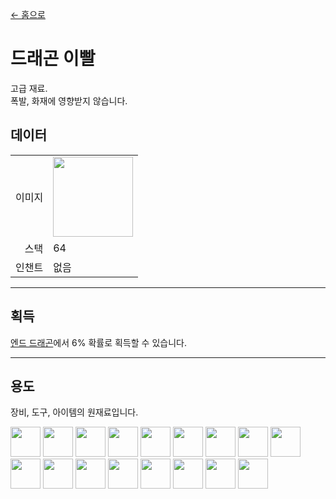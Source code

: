 [← 홈으로](../)
# 드래곤 이빨
고급 재료.  
폭발, 화재에 영향받지 않습니다.

## 데이터
<table>
    <tr><td align="end">이미지</td><td><img src="https://i.imgur.com/ZJn6ZOj.png" width="128"/></td></tr>
    <tr><td align="end">스택</td><td>64</td></tr>
    <tr><td align="end">인챈트</td><td>없음</td></tr>
</table>

---

## 획득
[엔드 드래곤](https://minecraft.fandom.com/ko/wiki/엔드_드래곤)에서 6% 확률로 획득할 수 있습니다.

---

## 용도
장비, 도구, 아이템의 원재료입니다.

<a href="fast_break_magic_wand.md"><img src="https://i.imgur.com/W49RaLU.png" width="48"/></a>
<a href="fast_fill_magic_wand.md"><img src="https://i.imgur.com/7cOnwYJ.png" width="48"/></a>
<a href="pickaxe.md"><img src="https://i.imgur.com/8Az4lnz.png" width="48"/></a>
<a href="axe.md"><img src="https://i.imgur.com/uysb6iv.png" width="48"/></a>
<a href="bow.md"><img src="https://i.imgur.com/OG1BKLZ.gif" width="48"/></a>
<a href="crossbow.md"><img src="https://i.imgur.com/1U1Va07.gif" width="48"/></a>
<a href="sword.md"><img src="https://i.imgur.com/Pr9Lvlq.png" width="48"/></a>
<a href="shovel.md"><img src="https://i.imgur.com/PWVHzv7.png" width="48"/></a>
<a href="hoe.md"><img src="https://i.imgur.com/9KdiXDi.png" width="48"/></a>
<a href="helmet.md"><img src="https://i.imgur.com/zZtcnuU.png" width="48"/></a>
<a href="chestplate.md"><img src="https://i.imgur.com/A2lVkZG.png" width="48"/></a>
<a href="leggings.md"><img src="https://i.imgur.com/2GF9HK6.png" width="48"/></a>
<a href="boots.md"><img src="https://i.imgur.com/eTBvKLO.png" width="48"/></a>
<a href="entity_storage_rope.md"><img src="https://i.imgur.com/ZvzYK32.png" width="48"/></a>
<a href="entity_storage_rope.md"><img src="https://i.imgur.com/horYOR1.png" width="48"/></a>
<a href="entity_storage_rope.md"><img src="https://i.imgur.com/bLvlyCD.png" width="48"/></a>
<a href="entity_storage_rope.md"><img src="https://i.imgur.com/qvrHVFH.png" width="48"/></a>
